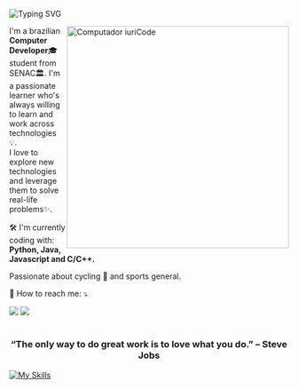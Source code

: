 <p align="left">
  <img src="http://readme-typing-svg.herokuapp.com?font=Fira+Code&pause=1000&color=B309FF&width=435&lines=print(%22Hello%2C+world!%22)" alt="Typing SVG" />
</p>

<img src="https://raw.githubusercontent.com/MicaelliMedeiros/micaellimedeiros/master/image/computer-illustration.png" min-width="400px" max-width="400px" width="400px" align="right" alt="Computador iuriCode">

<p align="left"> 
  I'm a brazilian <strong>Computer Developer</strong>🎓 student from SENAC🏛. I'm a passionate learner who's always willing to learn and work across technologies 💡.<br>
  I love to explore new technologies and leverage them to solve real-life problems✨.
</p>

<p align="left">
  🛠 I'm currently coding with: <strong>Python, Java, Javascript and C/C++.</strong>
</p>

<p align="left">
Passionate about cycling 🚴 and sports general.
</p>

<p align="left">
  💌 How to reach me: ⤵️
</p>

<p align="left">
  <a href="https://mail.google.com/mail/u/0/?fs=1&tf=cm&source=mailto&to=fransaigor@gmail.com" alt="Email" target="_blank">
  <img src="https://img.shields.io/badge/-Gmail-FF0000?style=flat-square&labelColor=FF0000&logo=gmail&logoColor=white&link=LINK-DO-SEU-EMAIL" /></a>
  <a href="https://www.linkedin.com/in/igor-fransa-ti/" alt="Linkedin">
  <img src="https://img.shields.io/badge/-Linkedin-0e76a8?style=flat-square&logo=Linkedin&logoColor=white&link=LINK-DO-SEU-LINKEDIN" /></a>
</p>  

#

<div align="center">

### “The only way to do great work is to love what you do.” – Steve Jobs

</div>


[![My Skills](https://skillicons.dev/icons?i=windows,ubuntu,git,powershell,java,js,html,py,nodejs,vscode,docker,gradle,ps,figma,discord)](https://skillicons.dev)
